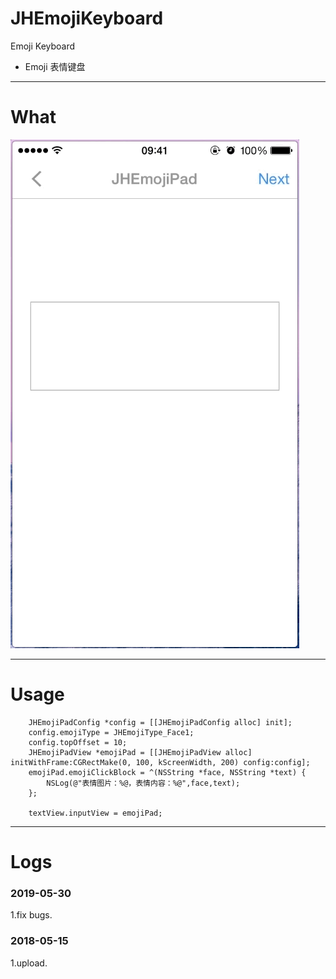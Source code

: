 # JHEmojiKeyboard
Emoji Keyboard
- Emoji 表情键盘

---

# What

![image](https://github.com/xjh093/JHEmojiKeyboard/blob/master/JHEmojiKeyboard/image/gif.gif)

---

# Usage

```
    JHEmojiPadConfig *config = [[JHEmojiPadConfig alloc] init];
    config.emojiType = JHEmojiType_Face1;
    config.topOffset = 10;
    JHEmojiPadView *emojiPad = [[JHEmojiPadView alloc] initWithFrame:CGRectMake(0, 100, kScreenWidth, 200) config:config];
    emojiPad.emojiClickBlock = ^(NSString *face, NSString *text) {
        NSLog(@"表情图片：%@，表情内容：%@",face,text);
    };

    textView.inputView = emojiPad;
```
---

# Logs
### 2019-05-30
1.fix bugs.

### 2018-05-15
1.upload.
